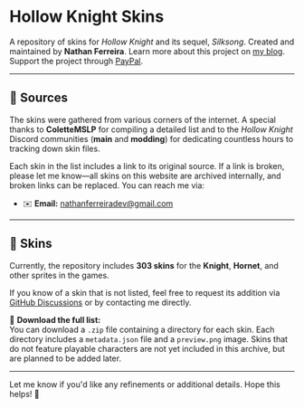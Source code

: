 # Hollow Knight Skins

A repository of skins for *Hollow Knight* and its sequel, *Silksong*. Created and maintained by **Nathan Ferreira**. Learn more about this project on [my blog](#). Support the project through [PayPal](#).

---

## 📜 Sources

The skins were gathered from various corners of the internet. A special thanks to **ColetteMSLP** for compiling a detailed list and to the *Hollow Knight* Discord communities (**main** and **modding**) for dedicating countless hours to tracking down skin files.

Each skin in the list includes a link to its original source. If a link is broken, please let me know—all skins on this website are archived internally, and broken links can be replaced. You can reach me via:

- ✉️ **Email:** [nathanferreiradev@gmail.com](mailto:nathanferreiradev@gmail.com)


---

## 🎨 Skins

Currently, the repository includes **303 skins** for the **Knight**, **Hornet**, and other sprites in the games.

If you know of a skin that is not listed, feel free to request its addition via [GitHub Discussions](#) or by contacting me directly.

🔽 **Download the full list:**  
You can download a `.zip` file containing a directory for each skin. Each directory includes a `metadata.json` file and a `preview.png` image. Skins that do not feature playable characters are not yet included in this archive, but are planned to be added later.

---

Let me know if you'd like any refinements or additional details. Hope this helps! 🚀
